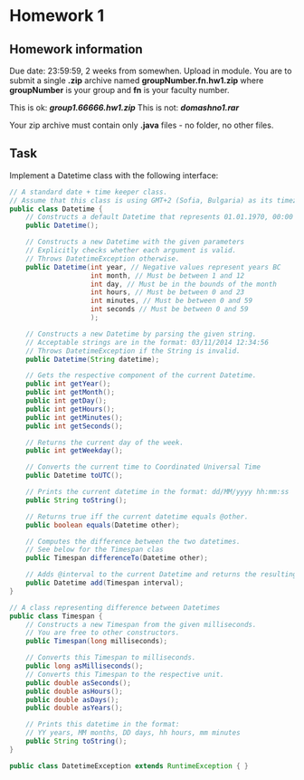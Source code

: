Homework 1
==========
## Homework information
Due date: 23:59:59, 2 weeks from somewhen.
Upload in module.
You are to submit a single **.zip** archive named **groupNumber.fn.hw1.zip**
where **groupNumber** is your group and **fn** is your faculty number.

This is ok: ***group1.66666.hw1.zip***
This is not: ***domashno1.rar***

Your zip archive must contain only **.java** files - no folder, no other files.

## Task
Implement a Datetime class with the following interface:

```java
// A standard date + time keeper class.
// Assume that this class is using GMT+2 (Sofia, Bulgaria) as its timezone.
public class Datetime {
    // Constructs a default Datetime that represents 01.01.1970, 00:00
    public Datetime();

    // Constructs a new Datetime with the given parameters
    // Explicitly checks whether each argument is valid.
    // Throws DatetimeException otherwise.
    public Datetime(int year, // Negative values represent years BC
                    int month, // Must be between 1 and 12
                    int day, // Must be in the bounds of the month
                    int hours, // Must be between 0 and 23
                    int minutes, // Must be between 0 and 59
                    int seconds // Must be between 0 and 59
                    );

    // Constructs a new Datetime by parsing the given string.
    // Acceptable strings are in the format: 03/11/2014 12:34:56
    // Throws DatetimeException if the String is invalid.
    public Datetime(String datetime);

    // Gets the respective component of the current Datetime.
    public int getYear();
    public int getMonth();
    public int getDay();
    public int getHours();
    public int getMinutes();
    public int getSeconds();

    // Returns the current day of the week.
    public int getWeekday();

    // Converts the current time to Coordinated Universal Time
    public Datetime toUTC();

    // Prints the current datetime in the format: dd/MM/yyyy hh:mm:ss
    public String toString();

    // Returns true iff the current datetime equals @other.
    public boolean equals(Datetime other);

    // Computes the difference between the two datetimes.
    // See below for the Timespan clas
    public Timespan differenceTo(Datetime other);

    // Adds @interval to the current Datetime and returns the resulting date.
    public Datetime add(Timespan interval);
}

// A class representing difference between Datetimes
public class Timespan {
    // Constructs a new Timespan from the given milliseconds.
    // You are free to other constructors.
    public Timespan(long milliseconds);

    // Converts this Timespan to milliseconds.
    public long asMilliseconds();
    // Converts this Timespan to the respective unit.
    public double asSeconds();
    public double asHours();
    public double asDays();
    public double asYears();

    // Prints this datetime in the format:
    // YY years, MM months, DD days, hh hours, mm minutes
    public String toString();
}

public class DatetimeException extends RuntimeException { }
```

